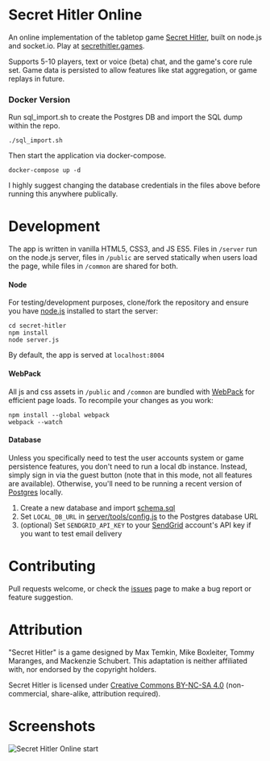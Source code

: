 # Secret Hitler Online
An online implementation of the tabletop game [Secret Hitler](http://secrethitler.com), built on node.js and socket.io. Play at [secrethitler.games](https://secrethitler.games).

Supports 5-10 players, text or voice (beta) chat, and the game's core rule set. Game data is persisted to allow features like stat aggregation, or game replays in future.

### Docker Version

Run sql_import.sh to create the Postgres DB and import the SQL dump within the repo.
```
./sql_import.sh
```
Then start the application via docker-compose.
```
docker-compose up -d
```
I highly suggest changing the database credentials in the files above before running this anywhere publically.

# Development

The app is written in vanilla HTML5, CSS3, and JS ES5. Files in `/server` run on the node.js server, files in `/public` are served statically when users load the page, while files in `/common` are shared for both.

#### Node

For testing/development purposes, clone/fork the repository and ensure you have [node.js](https://nodejs.org/en/) installed to start the server:
```
cd secret-hitler
npm install
node server.js
```

By default, the app is served at `localhost:8004`

#### WebPack

All js and css assets in `/public` and `/common` are bundled with [WebPack](https://webpack.github.io) for efficient page loads. To recompile your changes as you work:
```
npm install --global webpack
webpack --watch
```

#### Database

Unless you specifically need to test the user accounts system or game persistence features, you don't need to run a local db instance. Instead, simply sign in via the guest button (note that in this mode, not all features are available). Otherwise, you'll need to be running a recent version of [Postgres](http://www.postgresql.org) locally.

1. Create a new database and import [schema.sql](schema.sql)
2. Set `LOCAL_DB_URL` in [server/tools/config.js](server/tools/config.js) to the Postgres database URL
3. (optional) Set `SENDGRID_API_KEY` to your [SendGrid](https://sendgrid.com) account's API key if you want to test email delivery

# Contributing

Pull requests welcome, or check the [issues](https://github.com/kylecoburn/secret-hitler/issues) page to make a bug report or feature suggestion.

# Attribution
"Secret Hitler" is a game designed by Max Temkin, Mike Boxleiter, Tommy Maranges, and Mackenzie Schubert. This adaptation is neither affiliated with, nor endorsed by the copyright holders.

Secret Hitler is licensed under [Creative Commons BY-NC-SA 4.0](https://creativecommons.org/licenses/by-nc-sa/4.0/) (non-commercial, share-alike, attribution required).

# Screenshots
![Secret Hitler Online start](http://i.imgur.com/QJ1kEXS.png)

